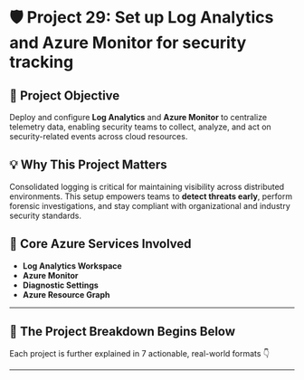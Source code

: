 # 🛡️ Project 29: Set up Log Analytics and Azure Monitor for security tracking

## 📌 Project Objective  
Deploy and configure **Log Analytics** and **Azure Monitor** to centralize telemetry data, enabling security teams to collect, analyze, and act on security-related events across cloud resources.

## 💡 Why This Project Matters  
Consolidated logging is critical for maintaining visibility across distributed environments. This setup empowers teams to **detect threats early**, perform forensic investigations, and stay compliant with organizational and industry security standards.

## 🧰 Core Azure Services Involved  
- **Log Analytics Workspace**  
- **Azure Monitor**  
- **Diagnostic Settings**  
- **Azure Resource Graph**

---

## 🔁 The Project Breakdown Begins Below  
Each project is further explained in 7 actionable, real-world formats 👇

---

